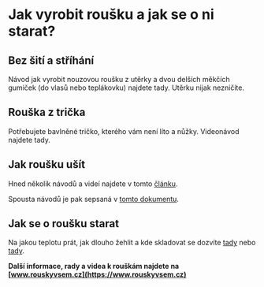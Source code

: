 # Jak vyrobit roušku a jak se o ni starat?

## Bez šití a stříhání
Návod jak vyrobit nouzovou roušku z utěrky a dvou delších měkčích gumiček (do vlasů nebo teplákovku) najdete tady. Utěrku nijak nezničíte.

## Rouška z trička
Potřebujete bavlněné tričko, kterého vám není líto a nůžky. Videonávod najdete tady.

## Jak roušku ušít
Hned několik návodů a videí najdete v tomto [článku](https://www.irozhlas.cz/zivotni-styl/spolecnost/jak-si-usit-rousky-navod-na-rousky-rouska-z-tricka-cesko-siti-koronavirus_2003171316_dok).

Spousta návodů je pak sepsaná v [tomto dokumentu](https://docs.google.com/document/d/196nnOt7xF2vrkI66Pxy3nXILoQDO5oppffC94bq0iK0/preview).

## Jak se o roušku starat

Na jakou teplotu prát, jak dlouho žehlit a kde skladovat se dozvíte [tady](https://www.irozhlas.cz/zivotni-styl/spolecnost/domaci-rousky-ochranne-prostredky-koronavirus-v-cesku-hygienicke-zasady_2003181744_onz)
nebo [tady](https://www.smocr.cz/cs/novinky/a/jak-se-starat-o-doma-vyrobenou-rousku). 

**Další informace, rady a videa k rouškám najdete na [www.rouskyvsem.cz](https://www.rouskyvsem.cz)**